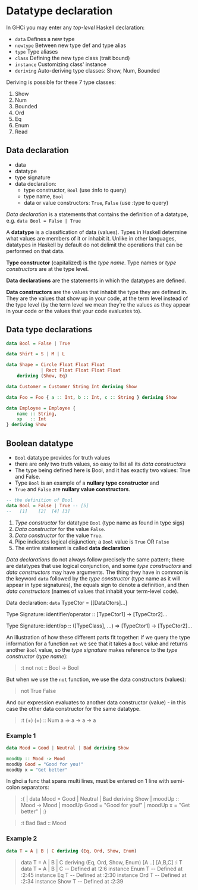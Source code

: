 # Datatype declaration

In GHCi you may enter any *top-level* Haskell declaration:
  - `data`      Defines a new type
  - `newtype`   Between new type def and type alias
  - `type`      Type aliases
  - `class`     Defining the new type class (trait bound)
  - `instance`  Customizing class' instance
  - `deriving`  Auto-deriving type classes: Show, Num, Bounded

Deriving is possible for these 7 type classes:
  1. Show
  2. Num
  3. Bounded
  4. Ord
  5. Eq
  6. Enum
  7. Read



<!-- #region Data declaration, Bool, Examples -->

## Data declaration

- data
- datatype
- type signature
- data declaration:
  - type constructor, `Bool` (use :info to query)
  - type name, `Bool`
  - data or value constructors: `True`, `False` (use :type to query)


*Data declaration* is a statements that contains the definition of a datatype, e.g. `data Bool = False | True`


A **datatype** is a classification of data (values). Types in Haskell determine what values are members of it or inhabit it. Unlike in other languages, datatypes in Haskell by default do not delimit the operations that can be performed on that data.

**Type constructor** (capitalized) is the *type name*. Type names or *type constructors* are at the type level.

**Data declarations** are the statements in which the datatypes are defined.

**Data constructors** are the values that inhabit the type they are defined in. They are the values that show up in your code, at the term level instead of the type level (by the term level we mean they're the values as they appear in your code or the values that your code evaluates to).



## Data type declarations

```hs
data Bool = False | True

data Shirt = S | M | L

data Shape = Circle Float Float Float
             | Rect Float Float Float Float
    deriving (Show, Eq)

data Customer = Customer String Int deriving Show

data Foo = Foo { a :: Int, b :: Int, c :: String } deriving Show

data Employee = Employee {
    name :: String,
    xp   :: Int
} deriving Show
```



## Boolean datatype

- `Bool` datatype provides for truth values
- there are only two truth values, so easy to list all its *data constructors*
- The type being defined here is Bool, and it has exactly two values: True and False.
- Type `Bool` is an example of a **nullary type constructor** and
- `True` and `False` are **nullary value constructors**.


```hs
-- the definition of Bool
data Bool = False | True -- [5]
--   [1]    [2]  [4] [3]
```
1. *Type constructor* for datatype `Bool` (type name as found in type sigs)
2. *Data constructor* for the value `False`.
3. *Data constructor* for the value `True`.
4. Pipe indicates logical disjunction; a `Bool` value is `True` OR `False`
5. The entire statement is called **data declaration**


*Data declarations* do not always follow precisely the same pattern; there are datatypes that use logical conjunction, and some *type constructors* and *data constructors* may have arguments. The thing they have in common is the keyword `data` followed by the *type constructor* (type name as it will appear in type signatures), the equals sign to denote a definition, and then *data constructors* (names of values that inhabit your term-level code).


Data declaration: `data` TypeCtor = [[DataCtors]...]

Type Signature: identifier/operator :: [TypeCtor1] -> [TypeCtor2]...

Type Signature: ident/op :: ([TypeClass], ...) => [TypeCtor1] -> [TypeCtor2]...


An illustration of how these different parts fit together: if we query the type information for a function `not` we see that it takes a `Bool` value and returns another `Bool` value, so the *type signature* makes reference to the *type constructor* (*type name*):

> :t not
not :: Bool -> Bool

But when we use the `not` function, we use the data constructors (values):
> not True
False

And our expression evaluates to another data constructor (value) - in this case the other data constructor for the same datatype.

>:t (+)
(+) :: Num a => a -> a -> a


### Example 1

```hs
data Mood = Good | Neutral | Bad deriving Show

moodUp :: Mood -> Mood
moodUp Good = "Good for you!"
moodUp x = "Get better"
```

In ghci a func that spans multi lines, must be entered on 1 line with semi-colon separators:
> :{
>| data Mood = Good | Neutral | Bad deriving Show
>| moodUp :: Mood -> Mood
>| moodUp Good = "Good for you!"
>| moodUp x = "Get better"
>| :}

> :t Bad
Bad :: Mood


### Example 2

```hs
data T = A | B | C deriving (Eq, Ord, Show, Enum)

```

> data T = A | B | C deriving (Eq, Ord, Show, Enum)
> [A ..]
[A,B,C]
> :i T
data T = A | B | C -- Defined at <interactive>:2:6
instance Enum T -- Defined at <interactive>:2:45
instance Eq T -- Defined at <interactive>:2:30
instance Ord T -- Defined at <interactive>:2:34
instance Show T -- Defined at <interactive>:2:39


<!-- #endregion -->
